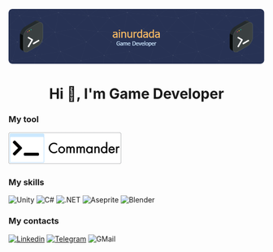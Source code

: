 <p align="center">
<img src="Images/github-header-image.png">
<h1 align="center">Hi 👾, I'm Game Developer</h1> 
</p> 

### My tool
[![Commander](Images/CommanderLabel222_new.png)](https://github.com/ainurdada/com.dada.commander)

### My skills  
![Unity](https://img.shields.io/badge/Unity-273254?style=for-the-badge&logo=unity)
![C#](https://img.shields.io/badge/C%23-273254?style=for-the-badge&logo=csharp&logoColor=1D9E25)
![.NET](https://img.shields.io/badge/.NET-273254?style=for-the-badge&logo=.net&logoColor=00ABE6)
![Aseprite](https://img.shields.io/badge/Aseprite-273254?style=for-the-badge&logo=aseprite&logoColor=7D929E)
![Blender](https://img.shields.io/badge/blender-273254?style=for-the-badge&logo=blender&logoColor=F5792A)

### My contacts  
[![Linkedin](https://img.shields.io/badge/LinkedIn-273254?style=for-the-badge&logo=LinkedIn)](https://www.linkedin.com/in/ainurdada/)
[![Telegram](https://img.shields.io/badge/Telegram-273254?style=for-the-badge&logo=Telegram)](https://t.me/ainurdada)
![GMail](https://img.shields.io/badge/ainurdada@gmail.com-273254?style=for-the-badge&logo=GMail)
